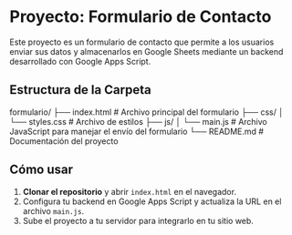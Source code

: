 # Proyecto: Formulario de Contacto

Este proyecto es un formulario de contacto que permite a los usuarios enviar sus datos y almacenarlos en Google Sheets mediante un backend desarrollado con Google Apps Script.

## Estructura de la Carpeta

formulario/ ├── index.html # Archivo principal del formulario ├── css/ │ └── styles.css # Archivo de estilos ├── js/ │ └── main.js # Archivo JavaScript para manejar el envío del formulario └── README.md # Documentación del proyecto

## Cómo usar

1. **Clonar el repositorio** y abrir `index.html` en el navegador.
2. Configura tu backend en Google Apps Script y actualiza la URL en el archivo `main.js`.
3. Sube el proyecto a tu servidor para integrarlo en tu sitio web.
